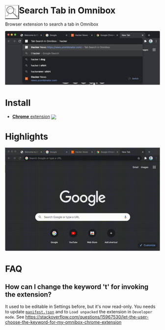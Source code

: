 # Search Tab in Omnibox <img src="search-tab-in-omnibox-32.png" width="45" align="left">

[link-cws]: https://chrome.google.com/webstore/detail/tab-search-in-omnibox/mjkcddblobfnkhlideknfkbfdmogdglb "Version published on Chrome Web Store"


Browser extension to search a tab in Omnibox

<img src="https://github.com/stanaka/chrome-search-tab-in-omnibox/blob/master/screenshot.png?raw=true" width=640>

# Install

- [**Chrome** extension][link-cws] [<img valign="middle" src="https://img.shields.io/chrome-web-store/v/mjkcddblobfnkhlideknfkbfdmogdglb.svg?label=%20">][link-cws]

# Highlights

<img src="https://raw.githubusercontent.com/stanaka/chrome-search-tab-in-omnibox/master/screencast.gif">

# FAQ

## How can I change the keyword 't' for invoking the extension?

It used to be editable in Settings before, but it's now read-only. You needs to update [`manifest.json`](manifest.json) and to `Load unpacked` the extension in `Developer mode`. See https://stackoverflow.com/questions/15967530/let-the-user-choose-the-keyword-for-my-omnibox-chrome-extension
